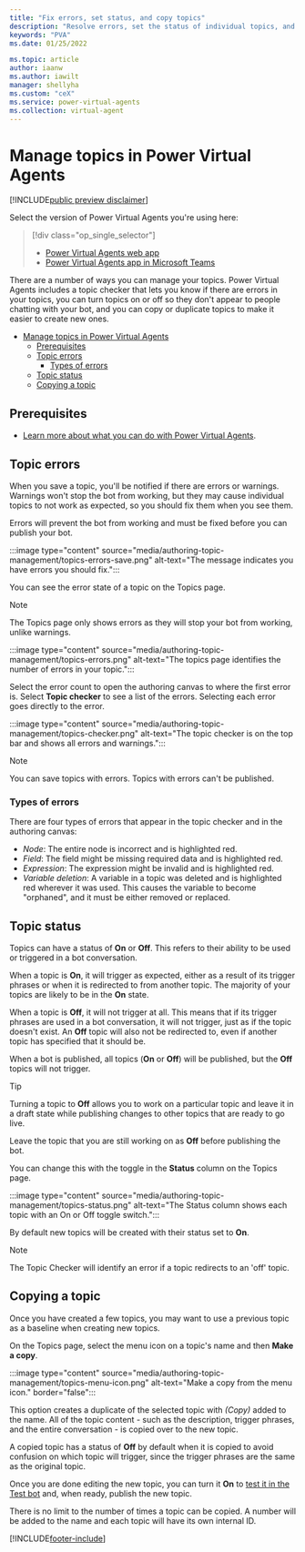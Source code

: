 ```yaml
---
title: "Fix errors, set status, and copy topics"
description: "Resolve errors, set the status of individual topics, and copy topics when creating new topics to save time."
keywords: "PVA"
ms.date: 01/25/2022

ms.topic: article
author: iaanw
ms.author: iawilt
manager: shellyha
ms.custom: "ceX"
ms.service: power-virtual-agents
ms.collection: virtual-agent
---
```


# Manage topics in Power Virtual Agents

[!INCLUDE[public preview disclaimer](includes/public-preview-disclaimer-prod.md)]

Select the version of Power Virtual Agents you're using here:

> [!div class="op_single_selector"]
>
> - [Power Virtual Agents web app](authoring-topic-management.md)
> - [Power Virtual Agents app in Microsoft Teams](teams/authoring-topic-management-teams.md)

There are a number of ways you can manage your topics. Power Virtual Agents includes a topic checker that lets you know if there are errors in your topics, you can turn topics on or off so they don't appear to people chatting with your bot, and you can copy or duplicate topics to make it easier to create new ones.

- [Manage topics in Power Virtual Agents](#manage-topics-in-power-virtual-agents)
  - [Prerequisites](#prerequisites)
  - [Topic errors](#topic-errors)
    - [Types of errors](#types-of-errors)
  - [Topic status](#topic-status)
  - [Copying a topic](#copying-a-topic)

## Prerequisites

- [Learn more about what you can do with Power Virtual Agents](fundamentals-what-is-power-virtual-agents.md).

## Topic errors

When you save a topic, you'll be notified if there are errors or warnings. Warnings won't stop the bot from working, but they may cause individual topics to not work as expected, so you should fix them when you see them.

Errors will prevent the bot from working and must be fixed before you can publish your bot.

:::image type="content" source="media/authoring-topic-management/topics-errors-save.png" alt-text="The message indicates you have errors you should fix.":::

You can see the error state of a topic on the Topics page.

> [!NOTE]
> The Topics page only shows errors as they will stop your bot from working, unlike warnings.

:::image type="content" source="media/authoring-topic-management/topics-errors.png" alt-text="The topics page identifies the number of errors in your topic.":::

Select the error count to open the authoring canvas to where the first error is. Select **Topic checker** to see a list of the errors. Selecting each error goes directly to the error.  

:::image type="content" source="media/authoring-topic-management/topics-checker.png" alt-text="The topic checker is on the top bar and shows all errors and warnings.":::

> [!NOTE]
> You can save topics with errors. Topics with errors can't be published.

### Types of errors

There are four types of errors that appear in the topic checker and in the authoring canvas:

- _Node_: The entire node is incorrect and is highlighted red.
- _Field_: The field might be missing required data and is highlighted red.
- _Expression_: The expression might be invalid and is highlighted red.
- _Variable deletion_: A variable in a topic was deleted and is highlighted red wherever it was used. This causes the variable to become "orphaned", and it must be either removed or replaced.

## Topic status

Topics can have a status of **On** or **Off**. This refers to their ability to be used or triggered in a bot conversation.

When a topic is **On**, it will trigger as expected, either as a result of its trigger phrases or when it is redirected to from another topic. The majority of your topics are likely to be in the **On** state.

When a topic is **Off**, it will not trigger at all. This means that if its trigger phrases are used in a bot conversation, it will not trigger, just as if the topic doesn't exist. An **Off** topic will also not be redirected to, even if another topic has specified that it should be.

When a bot is published, all topics (**On** or **Off**) will be published, but the **Off** topics will not trigger.

> [!TIP]
> Turning a topic to **Off** allows you to work on a particular topic and leave it in a draft state while publishing changes to other topics that are ready to go live.  
>
> Leave the topic that you are still working on as **Off** before publishing the bot.

You can change this with the toggle in the **Status** column on the Topics page.

:::image type="content" source="media/authoring-topic-management/topics-status.png" alt-text="The Status column shows each topic with an On or Off toggle switch.":::

By default new topics will be created with their status set to **On**.

> [!NOTE]
> The Topic Checker will identify an error if a topic redirects to an 'off' topic.

## Copying a topic

Once you have created a few topics, you may want to use a previous topic as a baseline when creating new topics.

On the Topics page, select the menu icon on a topic's name and then **Make a copy**.

:::image type="content" source="media/authoring-topic-management/topics-menu-icon.png" alt-text="Make a copy from the menu icon." border="false":::

This option creates a duplicate of the selected topic with _(Copy)_ added to the name. All of the topic content - such as the description, trigger phrases, and the entire conversation - is copied over to the new topic.

A copied topic has a status of **Off** by default when it is copied to avoid confusion on which topic will trigger, since the trigger phrases are the same as the original topic.

Once you are done editing the new topic, you can turn it **On** to [test it in the Test bot](authoring-test-bot.md) and, when ready, publish the new topic.

There is no limit to the number of times a topic can be copied. A number will be added to the name and each topic will have its own internal ID.

[!INCLUDE[footer-include](includes/footer-banner.md)]
